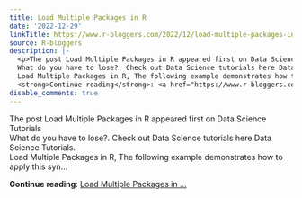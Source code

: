 ```yaml
---
title: Load Multiple Packages in R
date: '2022-12-29'
linkTitle: https://www.r-bloggers.com/2022/12/load-multiple-packages-in-r/
source: R-bloggers
description: |-
  <p>The post Load Multiple Packages in R appeared first on Data Science Tutorials<br />
  What do you have to lose?. Check out Data Science tutorials here Data Science Tutorials.<br />
  Load Multiple Packages in R, The following example demonstrates how to apply this syn...</p>
  <strong>Continue reading</strong>: <a href="https://www.r-bloggers.com/2022/12/load-multiple-packages-in-r/">Load Multiple Packages in ...
disable_comments: true
---
```

<p>The post Load Multiple Packages in R appeared first on Data Science Tutorials<br />
What do you have to lose?. Check out Data Science tutorials here Data Science Tutorials.<br />
Load Multiple Packages in R, The following example demonstrates how to apply this syn...</p>
<strong>Continue reading</strong>: <a href="https://www.r-bloggers.com/2022/12/load-multiple-packages-in-r/">Load Multiple Packages in ...